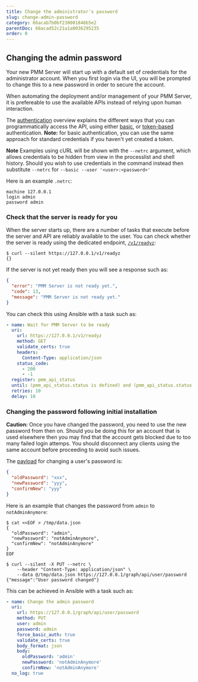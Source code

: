 ```yaml
---
title: Change the administrator's password
slug: change-admin-password
category: 66acab7b0bf230001846b5e2
parentDoc: 66acad52c21a1a0036295235
order: 0
---
```


## Changing the admin password

Your new PMM Server will start up with a default set of credentials for the administrator account. When you first login via the UI, you will be prompted to change this to a new password in order to secure the account.

When automating the deployment and/or management of your PMM Server, it is prefereable to use the available APIs instead of relying upon human interaction.

The [authentication](authentication) overview explains the different ways that you can programmatically access the API, using either [basic](authentication#basic-http-authentication), or [token-based](authentication#bearer-authentication) authentication. **Note:** for basic authentication, you can use the same approach for standard credentials if you haven't yet created a token.

**Note** Examples using cURL will be shown with the `--netrc` argument, which allows credentials to be hidden from view in the processlist and shell history. Should you wish to use credentials in the command instead then substitute `--netrc` for `--basic --user '<user>:<password>'`

Here is an example `.netrc`:
```
machine 127.0.0.1
login admin
password admin
```

### Check that the server is ready for you

When the server starts up, there are a number of tasks that execute before the server and API are reliably available to the user. You can check whether the server is ready using the dedicated endpoint, [`/v1/readyz`](https://percona-pmm.readme.io/reference/readiness):

```shell
$ curl --silent https://127.0.0.1/v1/readyz
{}
```

If the server is not yet ready then you will see a response such as:
```json
{
  "error": "PMM Server is not ready yet.",
  "code": 13,
  "message": "PMM Server is not ready yet."
}
```

You can check this using Ansible with a task such as:
```yaml
- name: Wait for PMM Server to be ready
  uri:
    url: https://127.0.0.1/v1/readyz
    method: GET
    validate_certs: true
    headers:
      Content-Type: application/json
    status_code:
      - 200
      - -1
  register: pmm_api_status
  until: (pmm_api_status.status is defined) and (pmm_api_status.status == 200)
  retries: 10
  delay: 10
```

### Changing the password following initial installation

**Caution:** Once you have changed the password, you need to use the new password from then on. Should you be doing this for an account that is used elsewhere then you may find that the account gets blocked due to too many failed login attemps. You should disconnect any clients using the same account before proceeding to avoid such issues.

The [payload](https://grafana.com/docs/grafana/latest/http_api/user/#change-password) for changing a user's password is:
```json
{
  "oldPassword": "xxx",
  "newPassword": "yyy",
  "confirmNew": "yyy"
}
```

Here is an example that changes the password from `admin` to `notAdminAnymore`:
```shell
$ cat <<EOF > /tmp/data.json
{
  "oldPassword": "admin",
  "newPassword": "notAdminAnymore",
  "confirmNew": "notAdminAnymore"
}
EOF

$ curl --silent -X PUT --netrc \
    --header "Content-Type: application/json" \
    --data @/tmp/data.json https://127.0.0.1/graph/api/user/password
{"message":"User password changed"}
```

This can be achieved in Ansible with a task such as:
```yaml
- name: Change the admin password
  uri:
    url: https://127.0.0.1/graph/api/user/password
    method: PUT
    user: admin
    password: admin
    force_basic_auth: true
    validate_certs: true
    body_format: json
    body:
      oldPassword: 'admin'
      newPassword: 'notAdminAnymore'
      confirmNew: 'notAdminAnymore'
  no_log: true
```
